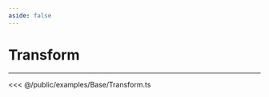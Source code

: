 ```yaml
---
aside: false
---
```


# Transform
---
<Demo src="/examples/Base/Transform.ts" :code="false" :height="700"></Demo>

<<< @/public/examples/Base/Transform.ts